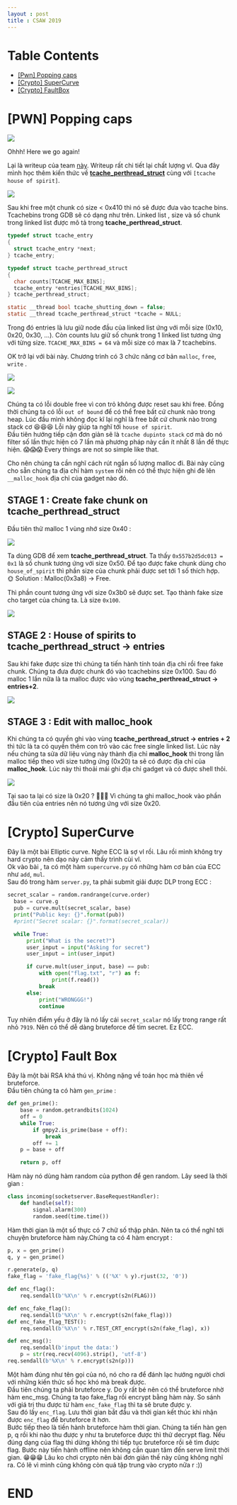 ```yaml
---
layout : post 
title : CSAW 2019
--- 
```




# Table Contents 

  - [[Pwn] Popping caps](#wu1)   
  - [[Crypto] SuperCurve](#wu2)
  - [[Crypto] FaultBox](#wu3)  
  
<a name="wu1">  
</a>  


# [PWN] Popping caps  

![](/Pwnable/ctf/csaw/jojo.jpeg)  

Ohhh! Here we go again!  

Lại là writeup của team [này](https://teamrocketist.github.io/2019/09/16/Pwn-csaw-2019-popping-caps/). Writeup rất chi tiết lại chất lượng vl. Qua đây mình học thêm kiến thức về [**tcache_perthread_struct**](https://github.com/lunaczp/glibc-2.27/blob/master/malloc/malloc.c#L2914) cùng với ```[tcache house of spirit]```.  

![](/Pwnable/ctf/csaw/hinh1.PNG)  

Sau khi free một chunk có size < 0x410 thì nó sẽ được đưa vào tcache bins. Tcachebins trong GDB sẽ có dạng như trên. Linked list , size và số chunk trong linked list được mô tả trong **tcache_perthread_struct**.  

```c
typedef struct tcache_entry
{
  struct tcache_entry *next;
} tcache_entry;

typedef struct tcache_perthread_struct
{
  char counts[TCACHE_MAX_BINS]; 
  tcache_entry *entries[TCACHE_MAX_BINS];
} tcache_perthread_struct;

static __thread bool tcache_shutting_down = false;
static __thread tcache_perthread_struct *tcache = NULL;
```  

Trong đó entries là lưu giữ node đầu của linked list ứng với mỗi size (0x10, 0x20, 0x30, ...). Còn counts lưu giữ số chunk trong 1 linked list tương ứng với từng size. ```TCACHE_MAX_BINS = 64``` và mỗi size có max là 7 tcachebins.  

OK trở lại với bài này. Chương trình có 3 chức năng cơ bản ```malloc```, ```free```, ```write``` .  

![](/Pwnable/ctf/csaw/hinh2.PNG)  

![](/Pwnable/ctf/csaw/hinh3.PNG)   

Chúng ta có lỗi double free vì con trỏ không được reset sau khi free. Đồng thời chúng ta có lỗi ```out of bound``` để có thể free bất cứ chunk nào trong heap. Lúc đầu mình không đọc kĩ lại nghĩ là free bất cứ chunk nào trong stack cơ 😆😆😆 Lỗi này giúp ta nghĩ tới ```house of spirit```.  
Đầu tiên hướng tiếp cận đơn giản sẽ là ```tcache dupinto stack``` cơ mà do nó filter số lần thực hiện có 7 lần mà phương pháp này cần ít nhất 8 lần để thực hiện. 😱😱😱 Every things are not so simple like that.  

Cho nên chúng ta cần nghĩ cách rút ngắn số lượng malloc đi. Bài này cũng cho sẵn chúng ta địa chỉ hàm ```system``` rồi nên có thể thực hiện ghi đè lên ```__malloc_hook``` địa chỉ của gadget nào đó.  

## STAGE 1 : Create fake chunk on tcache_perthread_struct   

Đầu tiên thử malloc 1 vùng nhớ size 0x40 :  

![](/Pwnable/ctf/csaw/hinh4.PNG)  

Ta dùng GDB để xem **tcache_perthread_struct**. Ta thấy ```0x557b2d5dc013 = 0x1``` là số chunk tương ứng với size 0x50. Để tạo được fake chunk dùng cho ```house_of_spirit``` thì phần size của chunk phải được set tới 1 số thích hợp.  
 🌞 Solution :  Malloc(0x3a8) -> Free.  

Thì phần count tương ứng với size 0x3b0 sẽ được set. Tạo thành fake size cho target của chúng ta. Là size ```0x100```.

![](/Pwnable/ctf/csaw/hinh5.PNG)   

## STAGE 2 : House of spirits to tcache_perthread_struct -> entries  

Sau khi fake được size thì chúng ta tiến hành tính toán địa chỉ rồi free fake chunk. Chúng ta đưa được chunk đó vào tcachebins size  0x100. Sau đó malloc 1 lần nữa là ta malloc được vào vùng **tcache_perthread_struct -> entries+2**.  

![](/Pwnable/ctf/csaw/hinh6.PNG)   

## STAGE 3 : Edit with malloc_hook  

Khi chúng ta có quyền ghi vào vùng **tcache_perthread_struct -> entries + 2** thì tức là ta có quyền thêm con trỏ vào các free single linked list. Lúc này nếu chúng ta sửa dữ liệu vùng này thành địa chỉ **malloc_hook** thì trong lần malloc tiếp theo với size tướng ứng (0x20) ta sẽ có được địa chỉ của **malloc_hook**.  Lúc này thì thoải mái ghi địa chỉ gadget và có được shell thôi.  

![](/Pwnable/ctf/csaw/hinh7.PNG)  

Tại sao ta lại có size là 0x20 ? 😬😬😬 Vì chúng ta ghi malloc_hook vào phần đầu tiên của entries nên nó tương ứng với size 0x20.  

<a name="wu2">  
</a>  

# [Crypto] SuperCurve  

Đây là một bài Elliptic curve. Nghe ECC là sợ vl rồi. Lâu rồi mình không try hard crypto nên dạo này cảm thấy trình cùi vl.  
Ok vào bài , ta có một hàm ```supercurve.py``` có những hàm cơ bản của ECC như ```add```, ```mul```.  
Sau đó trong hàm ```server.py```, ta phải submit giải được DLP trong ECC :  

```python 
secret_scalar = random.randrange(curve.order)
  base = curve.g
  pub = curve.mult(secret_scalar, base)
  print("Public key: {}".format(pub))
  #print("Secret scalar: {}".format(secret_scalar))

  while True:
      print("What is the secret?")
      user_input = input("Asking for secret")
      user_input = int(user_input)

      if curve.mult(user_input, base) == pub:
          with open("flag.txt", "r") as f:
              print(f.read())
          break
      else:
          print("WRONGGG!")
          continue
``` 
Tuy nhiên điểm yếu ở đây là nó lấy cái ```secret_scalar``` nó lấy trong range rất nhỏ ```7919```. Nên có thể dễ dàng bruteforce để tìm secret. Ez ECC.  

<a name="wu3">  
</a>  

# [Crypto] Fault Box  

Đây là một bài RSA khá thú vị. Không nặng về toán học mà thiên về bruteforce.  
Đầu tiên chúng ta có hàm ```gen_prime``` :  
```python
def gen_prime():
    base = random.getrandbits(1024)
    off = 0 
    while True:
        if gmpy2.is_prime(base + off):
            break
        off += 1
    p = base + off

    return p, off
```  
Hàm này nó dùng hàm random của python để gen random. Lây seed là thời gian :  

```python  
class incoming(socketserver.BaseRequestHandler):
    def handle(self):
        signal.alarm(300)
        random.seed(time.time())
```  

Hàm thời gian là một số thực có 7 chữ số thập phân. Nên ta có thể nghĩ tới chuyện bruteforce hàm này.Chúng ta có 4 hàm encrypt  :  

```python  
p, x = gen_prime()
q, y = gen_prime()

r.generate(p, q)
fake_flag = 'fake_flag{%s}' % (('%X' % y).rjust(32, '0'))

def enc_flag():
    req.sendall(b'%X\n' % r.encrypt(s2n(FLAG)))

def enc_fake_flag():
    req.sendall(b'%X\n' % r.encrypt(s2n(fake_flag)))
def enc_fake_flag_TEST():
    req.sendall(b'%X\n' % r.TEST_CRT_encrypt(s2n(fake_flag), x))

def enc_msg():
    req.sendall(b'input the data:')
    p = str(req.recv(4096).strip(), 'utf-8')
req.sendall(b'%X\n' % r.encrypt(s2n(p)))
```

Một hàm đúng như tên gọi của nó, nó cho ra để đánh lạc hướng người chơi với những kiến thức số học khó mà break được.  
Đầu tiên chúng ta phải bruteforce y. Do y rất bé nên có thể bruteforce nhờ hàm enc_msg. Chúng ta tạo fake_flag rồi encrypt bằng hàm này. So sánh với giá trị thu được từ hàm ```enc_fake_flag``` thì ta sẽ brute được y.  
Sau đó lấy ```enc_flag```.  Lưu thời gian bắt đầu và thời gian kết thúc khi nhận được ```enc_flag``` để bruteforce ít hơn.  
Bước tiếp theo là tiến hành bruteforce hàm thời gian. Chúng ta tiến hàn gen p, q rồi khi nào thu được y như ta bruteforce được thì thử decrypt flag. Nếu đúng dạng của flag thì dừng không thì tiếp tục bruteforce rồi sẽ tìm được flag. Bước này tiến hành offline nên không cần quan tâm đến serve limit thời gian. 😁😁😁 Lâu ko chơi crypto nên bài đơn giản thế này cũng không nghĩ ra. Có lẽ vì mình cũng không còn quá tập trung vào crypto nữa r :))  



# END 


